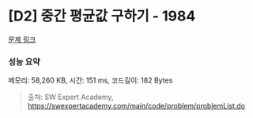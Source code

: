 # [D2] 중간 평균값 구하기 - 1984 

[문제 링크](https://swexpertacademy.com/main/code/problem/problemDetail.do?contestProbId=AV5Pw_-KAdcDFAUq) 

### 성능 요약

메모리: 58,260 KB, 시간: 151 ms, 코드길이: 182 Bytes



> 출처: SW Expert Academy, https://swexpertacademy.com/main/code/problem/problemList.do